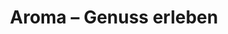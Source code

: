 ---
title: "Aroma – Genuss erleben"
url: /thalheim-erzgebirge/aroma-genuss-erleben/
shop: Feinkost
---